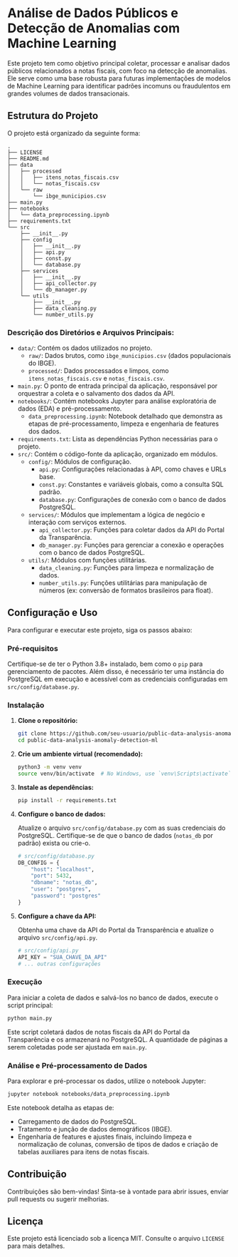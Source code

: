 # Análise de Dados Públicos e Detecção de Anomalias com Machine Learning

Este projeto tem como objetivo principal coletar, processar e analisar dados públicos relacionados a notas fiscais, com foco na detecção de anomalias. Ele serve como uma base robusta para futuras implementações de modelos de Machine Learning para identificar padrões incomuns ou fraudulentos em grandes volumes de dados transacionais.




## Estrutura do Projeto

O projeto está organizado da seguinte forma:

```
.
├── LICENSE
├── README.md
├── data
│   ├── processed
│   │   ├── itens_notas_fiscais.csv
│   │   └── notas_fiscais.csv
│   └── raw
│       └── ibge_municipios.csv
├── main.py
├── notebooks
│   └── data_preprocessing.ipynb
├── requirements.txt
└── src
    ├── __init__.py
    ├── config
    │   ├── __init__.py
    │   ├── api.py
    │   ├── const.py
    │   └── database.py
    ├── services
    │   ├── __init__.py
    │   ├── api_collector.py
    │   └── db_manager.py
    └── utils
        ├── __init__.py
        ├── data_cleaning.py
        └── number_utils.py
```

### Descrição dos Diretórios e Arquivos Principais:

*   `data/`: Contém os dados utilizados no projeto.
    *   `raw/`: Dados brutos, como `ibge_municipios.csv` (dados populacionais do IBGE).
    *   `processed/`: Dados processados e limpos, como `itens_notas_fiscais.csv` e `notas_fiscais.csv`.
*   `main.py`: O ponto de entrada principal da aplicação, responsável por orquestrar a coleta e o salvamento dos dados da API.
*   `notebooks/`: Contém notebooks Jupyter para análise exploratória de dados (EDA) e pré-processamento.
    *   `data_preprocessing.ipynb`: Notebook detalhado que demonstra as etapas de pré-processamento, limpeza e engenharia de features dos dados.
*   `requirements.txt`: Lista as dependências Python necessárias para o projeto.
*   `src/`: Contém o código-fonte da aplicação, organizado em módulos.
    *   `config/`: Módulos de configuração.
        *   `api.py`: Configurações relacionadas à API, como chaves e URLs base.
        *   `const.py`: Constantes e variáveis globais, como a consulta SQL padrão.
        *   `database.py`: Configurações de conexão com o banco de dados PostgreSQL.
    *   `services/`: Módulos que implementam a lógica de negócio e interação com serviços externos.
        *   `api_collector.py`: Funções para coletar dados da API do Portal da Transparência.
        *   `db_manager.py`: Funções para gerenciar a conexão e operações com o banco de dados PostgreSQL.
    *   `utils/`: Módulos com funções utilitárias.
        *   `data_cleaning.py`: Funções para limpeza e normalização de dados.
        *   `number_utils.py`: Funções utilitárias para manipulação de números (ex: conversão de formatos brasileiros para float).



## Configuração e Uso

Para configurar e executar este projeto, siga os passos abaixo:

### Pré-requisitos

Certifique-se de ter o Python 3.8+ instalado, bem como o `pip` para gerenciamento de pacotes. Além disso, é necessário ter uma instância do PostgreSQL em execução e acessível com as credenciais configuradas em `src/config/database.py`.

### Instalação

1.  **Clone o repositório:**

    ```bash
    git clone https://github.com/seu-usuario/public-data-analysis-anomaly-detection-ml.git
    cd public-data-analysis-anomaly-detection-ml
    ```

2.  **Crie um ambiente virtual (recomendado):**

    ```bash
    python3 -m venv venv
    source venv/bin/activate  # No Windows, use `venv\Scripts\activate`
    ```

3.  **Instale as dependências:**

    ```bash
    pip install -r requirements.txt
    ```

4.  **Configure o banco de dados:**

    Atualize o arquivo `src/config/database.py` com as suas credenciais do PostgreSQL. Certifique-se de que o banco de dados (`notas_db` por padrão) exista ou crie-o.

    ```python
    # src/config/database.py
    DB_CONFIG = {
        "host": "localhost",
        "port": 5432,
        "dbname": "notas_db",
        "user": "postgres",
        "password": "postgres"
    }
    ```

5.  **Configure a chave da API:**

    Obtenha uma chave da API do Portal da Transparência e atualize o arquivo `src/config/api.py`.

    ```python
    # src/config/api.py
    API_KEY = "SUA_CHAVE_DA_API"
    # ... outras configurações
    ```

### Execução

Para iniciar a coleta de dados e salvá-los no banco de dados, execute o script principal:

```bash
python main.py
```

Este script coletará dados de notas fiscais da API do Portal da Transparência e os armazenará no PostgreSQL. A quantidade de páginas a serem coletadas pode ser ajustada em `main.py`.

### Análise e Pré-processamento de Dados

Para explorar e pré-processar os dados, utilize o notebook Jupyter:

```bash
jupyter notebook notebooks/data_preprocessing.ipynb
```

Este notebook detalha as etapas de:

*   Carregamento de dados do PostgreSQL.
*   Tratamento e junção de dados demográficos (IBGE).
*   Engenharia de features e ajustes finais, incluindo limpeza e normalização de colunas, conversão de tipos de dados e criação de tabelas auxiliares para itens de notas fiscais.



## Contribuição

Contribuições são bem-vindas! Sinta-se à vontade para abrir issues, enviar pull requests ou sugerir melhorias.

## Licença

Este projeto está licenciado sob a licença MIT. Consulte o arquivo `LICENSE` para mais detalhes.